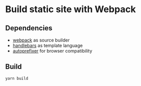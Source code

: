 # Build static site with Webpack

## Dependencies

- [webpack](https://www.webpackjs.com/guides/getting-started/) as source builder
- [handlebars](https://handlebarsjs.com/guide/#what-is-handlebars) as template language
- [autoprefixer](https://github.com/postcss/autoprefixer) for browser compatibility

## Build

```shell
yarn build
```
